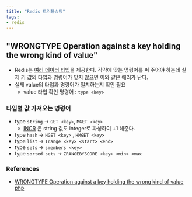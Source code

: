 ```yaml
---
title: "Redis 트러블슈팅"
tags:
- redis
---
```


## "WRONGTYPE Operation against a key holding the wrong kind of value"
- Redis는 [여러 데이터 타입](https://redis.io/docs/data-types/)을 제공한다. 각각에 맞는 명령어를 써 주어야 하는데 실제 키 값의 타입과 명령어가 맞지 않으면 이와 같은 에러가 난다. 
- 실제 value의 타입과 명령어가 일치하는지 확인 필요
	- value 타입 확인 명령어 : `type <key>`
### 타입별 값 가져오는 명령어 
- type `string` -> `GET <key>`, `MGET <key>`
	- [INCR](https://redis.io/commands/incr/) 은 string 값도 integer로 파싱하여 +1 해준다. 
- type `hash` -> `HGET <key>` , `HMGET <key>`
- type `list` -> `Irange <key> <start> <end>`
- type `sets` -> `smembers <key>`
- type `sorted sets` -> `ZRANGEBYSCORE <key> <min> <max`
### References
- [WRONGTYPE Operation against a key holding the wrong kind of value php](https://stackoverflow.com/questions/37953019/wrongtype-operation-against-a-key-holding-the-wrong-kind-of-value-php)